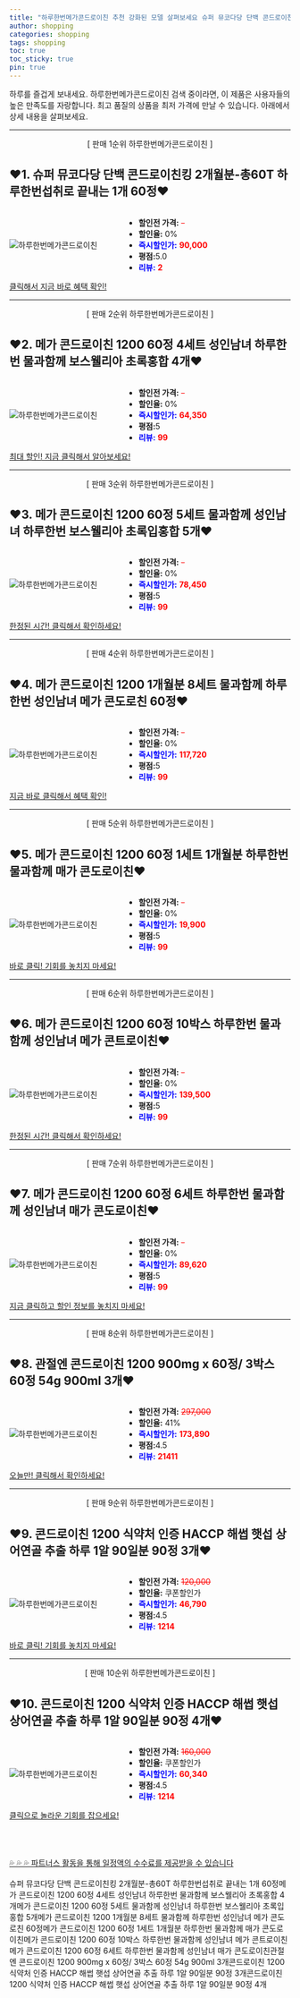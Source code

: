 ```yaml
---
title: "하루한번메가콘드로이친 추천 강화된 모델 살펴보세요 슈퍼 뮤코다당 단백 콘드로이친킹 2개월분-총60T"
author: shopping
categories: shopping
tags: shopping
toc: true
toc_sticky: true
pin: true
---
```

하루를 즐겁게 보내세요. 하루한번메가콘드로이친 검색 중이라면, 이 제품은 사용자들의 높은 만족도를 자랑합니다. 최고 품질의 상품을 최저 가격에 만날 수 있습니다. 아래에서 상세 내용을 살펴보세요.

---
<p class="toplist" style="margin: 0 auto; display: block; width: fit-content;">[ 판매 1순위 하루한번메가콘드로이친 ]</p>

<h2><strong>❤️1. 슈퍼 뮤코다당 단백 콘드로이친킹 2개월분-총60T 하루한번섭취로 끝내는 1개 60정❤️</strong></h2>

<div style="display: flex; align-items: center;">
    <div style="flex: 0.4;">
        <img src="https://thumbnail7.coupangcdn.com/thumbnails/remote/230x230ex/image/vendor_inventory/6278/759eae6f26344d540611ff931d936b7775ebf36806bbcf103c5d73fa95ad.jpg" alt="하루한번메가콘드로이친" style="max-width: 100%;">
    </div>
    <div style="flex: 0.6; margin-left: 10px;">
        <ul>
            <li><strong>할인전 가격:</strong> <del style="color: red;">-</del></li>
            <li><strong>할인율:</strong> 0%</li>
            <li><span style='color:blue'><strong>즉시할인가:</strong></span> <span style='color:red'><strong>90,000</strong></span></li>
            <li><strong>평점:</strong>5.0</li>
            <li><span style='color:blue'><strong>리뷰:</strong></span> <span style='color:red'><strong>2</strong></span></li>
        </ul>
    </div>
</div>
<div class="center">
    <a href="https://selin100587001.github.io?lptag=AF9450613&subid=githubio&pageKey=7723559560&traceid=V0-153&itemId=20734760918&vendorItemId=87805284255" class="myButton">
        클릭해서 지금 바로 혜택 확인!
    </a>
</div>


---
<p class="toplist" style="margin: 0 auto; display: block; width: fit-content;">[ 판매 2순위 하루한번메가콘드로이친 ]</p>

<h2><strong>❤️2. 메가 콘드로이친 1200 60정 4세트 성인남녀 하루한번 물과함께 보스웰리아 초록홍합 4개❤️</strong></h2>

<div style="display: flex; align-items: center;">
    <div style="flex: 0.4;">
        <img src="https://thumbnail7.coupangcdn.com/thumbnails/remote/230x230ex/image/vendor_inventory/c782/383752d50a79620a571e1ba1fb1408be883cea5cffae6bc48aeca966a707.jpg" alt="하루한번메가콘드로이친" style="max-width: 100%;">
    </div>
    <div style="flex: 0.6; margin-left: 10px;">
        <ul>
            <li><strong>할인전 가격:</strong> <del style="color: red;">-</del></li>
            <li><strong>할인율:</strong> 0%</li>
            <li><span style='color:blue'><strong>즉시할인가:</strong></span> <span style='color:red'><strong>64,350</strong></span></li>
            <li><strong>평점:</strong>5</li>
            <li><span style='color:blue'><strong>리뷰:</strong></span> <span style='color:red'><strong>99</strong></span></li>
        </ul>
    </div>
</div>
<div class="center">
    <a href="https://selin100587001.github.io?lptag=AF9450613&subid=githubio&pageKey=8222951582&traceid=V0-153&itemId=23640401256&vendorItemId=90665822027" class="myButton">
        최대 할인! 지금 클릭해서 알아보세요!
    </a>
</div>


---
<p class="toplist" style="margin: 0 auto; display: block; width: fit-content;">[ 판매 3순위 하루한번메가콘드로이친 ]</p>

<h2><strong>❤️3. 메가 콘드로이친 1200 60정 5세트 물과함께 성인남녀 하루한번 보스웰리아 초록입홍합 5개❤️</strong></h2>

<div style="display: flex; align-items: center;">
    <div style="flex: 0.4;">
        <img src="https://thumbnail10.coupangcdn.com/thumbnails/remote/230x230ex/image/vendor_inventory/b59f/5965ee80f94220035122d063037d94ff40d2c0e6360215c7cbee89c65da9.jpg" alt="하루한번메가콘드로이친" style="max-width: 100%;">
    </div>
    <div style="flex: 0.6; margin-left: 10px;">
        <ul>
            <li><strong>할인전 가격:</strong> <del style="color: red;">-</del></li>
            <li><strong>할인율:</strong> 0%</li>
            <li><span style='color:blue'><strong>즉시할인가:</strong></span> <span style='color:red'><strong>78,450</strong></span></li>
            <li><strong>평점:</strong>5</li>
            <li><span style='color:blue'><strong>리뷰:</strong></span> <span style='color:red'><strong>99</strong></span></li>
        </ul>
    </div>
</div>
<div class="center">
    <a href="https://selin100587001.github.io?lptag=AF9450613&subid=githubio&pageKey=8222951464&traceid=V0-153&itemId=23640400767&vendorItemId=90665821544" class="myButton">
        한정된 시간! 클릭해서 확인하세요!
    </a>
</div>


---
<p class="toplist" style="margin: 0 auto; display: block; width: fit-content;">[ 판매 4순위 하루한번메가콘드로이친 ]</p>

<h2><strong>❤️4. 메가 콘드로이친 1200 1개월분 8세트 물과함께 하루한번 성인남녀 메가 콘도로친 60정❤️</strong></h2>

<div style="display: flex; align-items: center;">
    <div style="flex: 0.4;">
        <img src="https://thumbnail9.coupangcdn.com/thumbnails/remote/230x230ex/image/vendor_inventory/f526/dd8196e290f3136843135dde170cad8297a4b720bb0dfeeb7856e87c66ae.jpg" alt="하루한번메가콘드로이친" style="max-width: 100%;">
    </div>
    <div style="flex: 0.6; margin-left: 10px;">
        <ul>
            <li><strong>할인전 가격:</strong> <del style="color: red;">-</del></li>
            <li><strong>할인율:</strong> 0%</li>
            <li><span style='color:blue'><strong>즉시할인가:</strong></span> <span style='color:red'><strong>117,720</strong></span></li>
            <li><strong>평점:</strong>5</li>
            <li><span style='color:blue'><strong>리뷰:</strong></span> <span style='color:red'><strong>99</strong></span></li>
        </ul>
    </div>
</div>
<div class="center">
    <a href="https://selin100587001.github.io?lptag=AF9450613&subid=githubio&pageKey=8222951316&traceid=V0-153&itemId=23640400201&vendorItemId=90665820994" class="myButton">
        지금 바로 클릭해서 혜택 확인!
    </a>
</div>


---
<p class="toplist" style="margin: 0 auto; display: block; width: fit-content;">[ 판매 5순위 하루한번메가콘드로이친 ]</p>

<h2><strong>❤️5. 메가 콘드로이친 1200 60정 1세트 1개월분 하루한번 물과함께 매가 콘도로이친❤️</strong></h2>

<div style="display: flex; align-items: center;">
    <div style="flex: 0.4;">
        <img src="https://thumbnail9.coupangcdn.com/thumbnails/remote/230x230ex/image/vendor_inventory/ef4e/921e99d2531dc287211c775e8194ececf75a2e785253e8f23f0acbcb8fda.jpg" alt="하루한번메가콘드로이친" style="max-width: 100%;">
    </div>
    <div style="flex: 0.6; margin-left: 10px;">
        <ul>
            <li><strong>할인전 가격:</strong> <del style="color: red;">-</del></li>
            <li><strong>할인율:</strong> 0%</li>
            <li><span style='color:blue'><strong>즉시할인가:</strong></span> <span style='color:red'><strong>19,900</strong></span></li>
            <li><strong>평점:</strong>5</li>
            <li><span style='color:blue'><strong>리뷰:</strong></span> <span style='color:red'><strong>99</strong></span></li>
        </ul>
    </div>
</div>
<div class="center">
    <a href="https://selin100587001.github.io?lptag=AF9450613&subid=githubio&pageKey=8222951771&traceid=V0-153&itemId=23640401926&vendorItemId=90665823314" class="myButton">
        바로 클릭! 기회를 놓치지 마세요!
    </a>
</div>


---
<p class="toplist" style="margin: 0 auto; display: block; width: fit-content;">[ 판매 6순위 하루한번메가콘드로이친 ]</p>

<h2><strong>❤️6. 메가 콘드로이친 1200 60정 10박스 하루한번 물과함께 성인남녀 메가 콘트로이친❤️</strong></h2>

<div style="display: flex; align-items: center;">
    <div style="flex: 0.4;">
        <img src="https://thumbnail8.coupangcdn.com/thumbnails/remote/230x230ex/image/vendor_inventory/6039/8099171711d0dc83b7688571a15d0282070bc7dad31c9680e4781f71484d.jpg" alt="하루한번메가콘드로이친" style="max-width: 100%;">
    </div>
    <div style="flex: 0.6; margin-left: 10px;">
        <ul>
            <li><strong>할인전 가격:</strong> <del style="color: red;">-</del></li>
            <li><strong>할인율:</strong> 0%</li>
            <li><span style='color:blue'><strong>즉시할인가:</strong></span> <span style='color:red'><strong>139,500</strong></span></li>
            <li><strong>평점:</strong>5</li>
            <li><span style='color:blue'><strong>리뷰:</strong></span> <span style='color:red'><strong>99</strong></span></li>
        </ul>
    </div>
</div>
<div class="center">
    <a href="https://selin100587001.github.io?lptag=AF9450613&subid=githubio&pageKey=8222951328&traceid=V0-153&itemId=23640400228&vendorItemId=90665820756" class="myButton">
        한정된 시간! 클릭해서 확인하세요!
    </a>
</div>


---
<p class="toplist" style="margin: 0 auto; display: block; width: fit-content;">[ 판매 7순위 하루한번메가콘드로이친 ]</p>

<h2><strong>❤️7. 메가 콘드로이친 1200 60정 6세트 하루한번 물과함께 성인남녀 매가 콘도로이친❤️</strong></h2>

<div style="display: flex; align-items: center;">
    <div style="flex: 0.4;">
        <img src="https://thumbnail9.coupangcdn.com/thumbnails/remote/230x230ex/image/vendor_inventory/a55d/b8754a0e2e9f1f57c4ca35a74616c094b908a27af75ab5f4c4f633adfeb7.jpg" alt="하루한번메가콘드로이친" style="max-width: 100%;">
    </div>
    <div style="flex: 0.6; margin-left: 10px;">
        <ul>
            <li><strong>할인전 가격:</strong> <del style="color: red;">-</del></li>
            <li><strong>할인율:</strong> 0%</li>
            <li><span style='color:blue'><strong>즉시할인가:</strong></span> <span style='color:red'><strong>89,620</strong></span></li>
            <li><strong>평점:</strong>5</li>
            <li><span style='color:blue'><strong>리뷰:</strong></span> <span style='color:red'><strong>99</strong></span></li>
        </ul>
    </div>
</div>
<div class="center">
    <a href="https://selin100587001.github.io?lptag=AF9450613&subid=githubio&pageKey=8222951425&traceid=V0-153&itemId=23640400541&vendorItemId=90665821375" class="myButton">
        지금 클릭하고 할인 정보를 놓치지 마세요!
    </a>
</div>


---
<p class="toplist" style="margin: 0 auto; display: block; width: fit-content;">[ 판매 8순위 하루한번메가콘드로이친 ]</p>

<h2><strong>❤️8. 관절엔 콘드로이친 1200 900mg x 60정/ 3박스 60정 54g 900ml 3개❤️</strong></h2>

<div style="display: flex; align-items: center;">
    <div style="flex: 0.4;">
        <img src="https://thumbnail8.coupangcdn.com/thumbnails/remote/230x230ex/image/vendor_inventory/36d3/6741ef9363619be9db0f5fe6f8c3e16baee3cbd90e6995f10ab4c4bcc382.jpg" alt="하루한번메가콘드로이친" style="max-width: 100%;">
    </div>
    <div style="flex: 0.6; margin-left: 10px;">
        <ul>
            <li><strong>할인전 가격:</strong> <del style="color: red;">297,000</del></li>
            <li><strong>할인율:</strong> 41%</li>
            <li><span style='color:blue'><strong>즉시할인가:</strong></span> <span style='color:red'><strong>173,890</strong></span></li>
            <li><strong>평점:</strong>4.5</li>
            <li><span style='color:blue'><strong>리뷰:</strong></span> <span style='color:red'><strong>21411</strong></span></li>
        </ul>
    </div>
</div>
<div class="center">
    <a href="https://selin100587001.github.io?lptag=AF9450613&subid=githubio&pageKey=7041059088&traceid=V0-153&itemId=13393054520&vendorItemId=84581766105" class="myButton">
        오늘만! 클릭해서 확인하세요!
    </a>
</div>


---
<p class="toplist" style="margin: 0 auto; display: block; width: fit-content;">[ 판매 9순위 하루한번메가콘드로이친 ]</p>

<h2><strong>❤️9. 콘드로이친 1200 식약처 인증 HACCP 해썹 햇섭 상어연골 추출 하루 1알 90일분 90정 3개❤️</strong></h2>

<div style="display: flex; align-items: center;">
    <div style="flex: 0.4;">
        <img src="https://thumbnail8.coupangcdn.com/thumbnails/remote/230x230ex/image/vendor_inventory/1fb1/89dba7b1e860463519d9a960f9cf43fac9ae9d4ffc9543bd88f8af5b62bf.jpg" alt="하루한번메가콘드로이친" style="max-width: 100%;">
    </div>
    <div style="flex: 0.6; margin-left: 10px;">
        <ul>
            <li><strong>할인전 가격:</strong> <del style="color: red;">120,000</del></li>
            <li><strong>할인율:</strong> 쿠폰할인가</li>
            <li><span style='color:blue'><strong>즉시할인가:</strong></span> <span style='color:red'><strong>46,790</strong></span></li>
            <li><strong>평점:</strong>4.5</li>
            <li><span style='color:blue'><strong>리뷰:</strong></span> <span style='color:red'><strong>1214</strong></span></li>
        </ul>
    </div>
</div>
<div class="center">
    <a href="https://selin100587001.github.io?lptag=AF9450613&subid=githubio&pageKey=6734440317&traceid=V0-153&itemId=22523034543&vendorItemId=89565078627" class="myButton">
        바로 클릭! 기회를 놓치지 마세요!
    </a>
</div>


---
<p class="toplist" style="margin: 0 auto; display: block; width: fit-content;">[ 판매 10순위 하루한번메가콘드로이친 ]</p>

<h2><strong>❤️10. 콘드로이친 1200 식약처 인증 HACCP 해썹 햇섭 상어연골 추출 하루 1알 90일분 90정 4개❤️</strong></h2>

<div style="display: flex; align-items: center;">
    <div style="flex: 0.4;">
        <img src="https://thumbnail10.coupangcdn.com/thumbnails/remote/230x230ex/image/vendor_inventory/60e9/3b9e50504c671cd5a55f8d5b7d076fdca12543a61f4441817f2efa3df872.jpg" alt="하루한번메가콘드로이친" style="max-width: 100%;">
    </div>
    <div style="flex: 0.6; margin-left: 10px;">
        <ul>
            <li><strong>할인전 가격:</strong> <del style="color: red;">160,000</del></li>
            <li><strong>할인율:</strong> 쿠폰할인가</li>
            <li><span style='color:blue'><strong>즉시할인가:</strong></span> <span style='color:red'><strong>60,340</strong></span></li>
            <li><strong>평점:</strong>4.5</li>
            <li><span style='color:blue'><strong>리뷰:</strong></span> <span style='color:red'><strong>1214</strong></span></li>
        </ul>
    </div>
</div>
<div class="center">
    <a href="https://selin100587001.github.io?lptag=AF9450613&subid=githubio&pageKey=6734440317&traceid=V0-153&itemId=21515971505&vendorItemId=89565078615" class="myButton">
        클릭으로 놀라운 기회를 잡으세요!
    </a>
</div>

<br><br><br>[💦 💦 💦 파트너스 활동을 통해 일정액의 수수료를 제공받을 수 있습니다](https://link.coupang.com/a/bcpT2c)<br><br>슈퍼 뮤코다당 단백 콘드로이친킹 2개월분-총60T 하루한번섭취로 끝내는 1개 60정메가 콘드로이친 1200 60정 4세트 성인남녀 하루한번 물과함께 보스웰리아 초록홍합 4개메가 콘드로이친 1200 60정 5세트 물과함께 성인남녀 하루한번 보스웰리아 초록입홍합 5개메가 콘드로이친 1200 1개월분 8세트 물과함께 하루한번 성인남녀 메가 콘도로친 60정메가 콘드로이친 1200 60정 1세트 1개월분 하루한번 물과함께 매가 콘도로이친메가 콘드로이친 1200 60정 10박스 하루한번 물과함께 성인남녀 메가 콘트로이친메가 콘드로이친 1200 60정 6세트 하루한번 물과함께 성인남녀 매가 콘도로이친관절엔 콘드로이친 1200 900mg x 60정/ 3박스 60정 54g 900ml 3개콘드로이친 1200 식약처 인증 HACCP 해썹 햇섭 상어연골 추출 하루 1알 90일분 90정 3개콘드로이친 1200 식약처 인증 HACCP 해썹 햇섭 상어연골 추출 하루 1알 90일분 90정 4개